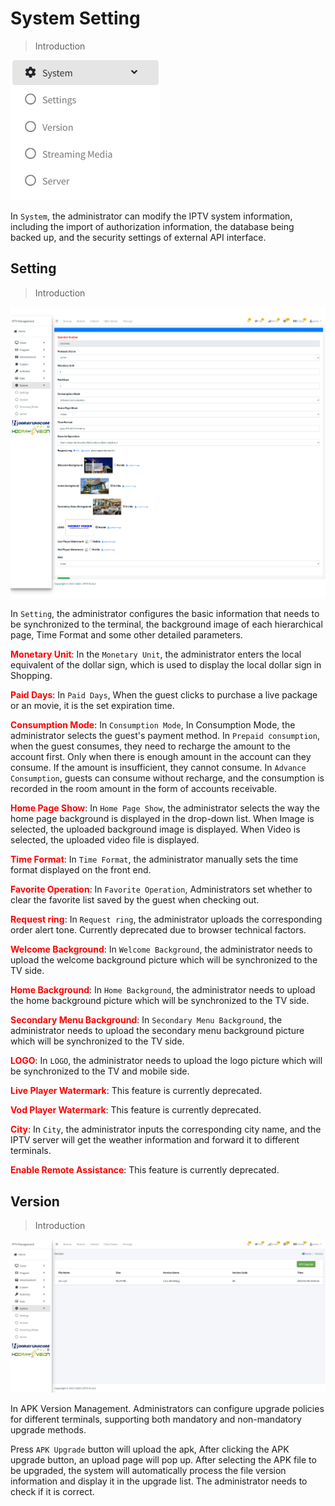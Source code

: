 # System Setting

>Introduction

![System](_images/setting/setting_1.png) 

In `System`, the administrator can modify the IPTV system information, including the import of authorization information, the database being backed up, and the security settings of external API interface.

## Setting

>Introduction

![Setting - Setting ](_images/setting/setting_2.png) 

In `Setting`, the administrator configures the basic information that needs to be synchronized to the terminal, the background image of each hierarchical page, Time Format and some other detailed parameters.

<font color="red">**Monetary Unit**</font>: In the `Monetary Unit`, the administrator enters the local equivalent of the dollar sign, which is used to display the local dollar sign in Shopping.

<font color="red">**Paid Days**</font>: In `Paid Days`, When the guest clicks to purchase a live package or an movie, it is the set expiration time.

<font color="red">**Consumption Mode**</font>: In `Consumption Mode`, In Consumption Mode, the administrator selects the guest's payment method. In `Prepaid consumption`, when the guest consumes, they need to recharge the amount to the account first. Only when there is enough amount in the account can they consume. If the amount is insufficient, they cannot consume. In `Advance Consumption`, guests can consume without recharge, and the consumption is recorded in the room amount in the form of accounts receivable.

<font color="red">**Home Page Show**</font>: In `Home Page Show`, the administrator selects the way the home page background is displayed in the drop-down list. When Image is selected, the uploaded background image is displayed. When Video is selected, the uploaded video file is displayed.

<font color="red">**Time Format**</font>: In `Time Format`, the administrator manually sets the time format displayed on the front end.

<font color="red">**Favorite Operation**</font>: In `Favorite Operation`, Administrators set whether to clear the favorite list saved by the guest when checking out.

<font color="red">**Request ring**</font>: In `Request ring`, the administrator uploads the corresponding order alert tone. Currently deprecated due to browser technical factors.

<font color="red">**Welcome Background**</font>: In `Welcome Background`, the administrator needs to upload the welcome background picture which will be synchronized to the TV side.

<font color="red">**Home Background**</font>: In `Home Background`, the administrator needs to upload the home background picture which will be synchronized to the TV side.

<font color="red">**Secondary Menu Background**</font>: In `Secondary Menu Background`, the administrator needs to upload the secondary menu background picture which will be synchronized to the TV side.

<font color="red">**LOGO**</font>: In `LOGO`, the administrator needs to upload the logo picture which will be synchronized to the TV and mobile side.

<font color="red">**Live Player Watermark**</font>: This feature is currently deprecated.

<font color="red">**Vod Player Watermark**</font>: This feature is currently deprecated.

<font color="red">**City**</font>: In `City`, the administrator inputs the corresponding city name, and the IPTV server will get the weather information and forward it to different terminals.

<font color="red">**Enable Remote Assistance**</font>: This feature is currently deprecated.

## Version

>Introduction

![APK Version Management](_images/setting/setting_3.png) 

In APK Version Management. Administrators can configure upgrade policies for different terminals, supporting both mandatory and non-mandatory upgrade methods.

Press `APK Upgrade` button will upload the apk, After clicking the APK upgrade button, an upload page will pop up. After selecting the APK file to be upgraded, the system will automatically process the file version information and display it in the upgrade list. The administrator needs to check if it is correct.

